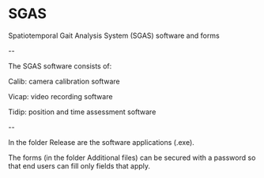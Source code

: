 # SGAS
Spatiotemporal Gait Analysis System (SGAS) software and forms

--

The SGAS software consists of:

Calib: camera calibration software

Vicap: video recording software

Tidip: position and time assessment software 

--

In the folder Release are the software applications (.exe).

The forms (in the folder Additional files) can be secured with a password so that end users can fill only fields that apply.
